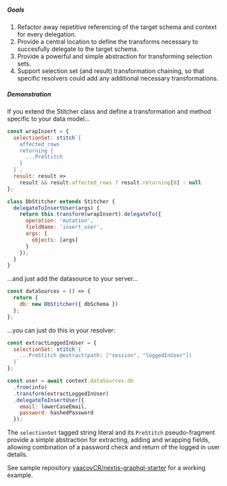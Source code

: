 ##### Goals

1. Refactor away repetitive referencing of the target schema and context for every delegation.
2. Provide a central location to define the transforms necessary to succesfully delegate to the target schema.
3. Provide a powerful and simple abstraction for transforming selection sets.
4. Support selection set (and result) transformation chaining, so that specific resolvers could add any additional necessary transformations.

##### Demonstration

If you extend the Stitcher class and define a transformation and method specific to your data model...

```javascript
const wrapInsert = {
  selectionSet: stitch`{
    affected_rows
    returning {
      ...PreStitch
    }
  }`,
  result: result =>
    result && result.affected_rows ? result.returning[0] : null
};

class DbStitcher extends Stitcher {
  delegateToInsertUser(args) {
    return this.transform(wrapInsert).delegateTo({
      operation: 'mutation',
      fieldName: 'insert_user',
      args: {
        objects: [args]
      }
    });
  }
}
```

...and just add the datasource to your server...

```javascript
const dataSources = () => {
  return {
    db: new DbStitcher({ dbSchema })
  };
};
```

...you can just do this in your resolver:

```javascript
const extractLoggedInUser = {
  selectionSet: stitch`{
    ...PreStitch @extract(path: ["session", "loggedInUser"])          
  }`
};

const user = await context.dataSources.db
  .from(info)
  .transform(extractLoggedInUser)
  .delegateToInsertUser({
    email: lowerCaseEmail,
    password: hashedPassword
  });
```

The `selectionSet` tagged string literal and its `PreStitch` pseudo-fragment provide a simple abstraction for extracting, adding and wrapping fields, allowing combination of a password check and return of the logged in user details.

See sample repository [yaacovCR/nextjs-graphql-starter](https://github.com/yaacovCR/nextjs-graphql-starter) for a working example.